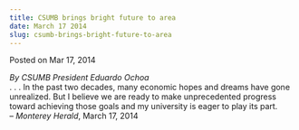 ```yaml
---
title: CSUMB brings bright future to area
date: March 17 2014
slug: csumb-brings-bright-future-to-area
---
```


 



<span class="date">Posted on Mar 17, 2014    </span>
<p><em>By CSUMB President Eduardo Ochoa</em><br>
. . . In the past two decades, many economic hopes and dreams have
gone unrealized. But I believe we are ready to make unprecedented
progress toward achieving those goals and my university is eager to
play its part.<br>
&#x2013; <em>Monterey Herald</em>, March 17, 2014</br></br></p>





 
